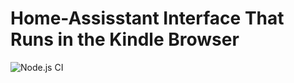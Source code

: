 # Home-Assisstant Interface That Runs in the Kindle Browser 

![Node.js CI](https://github.com/hermannsblum/kindle_infoscreen/workflows/Node.js%20CI/badge.svg)
